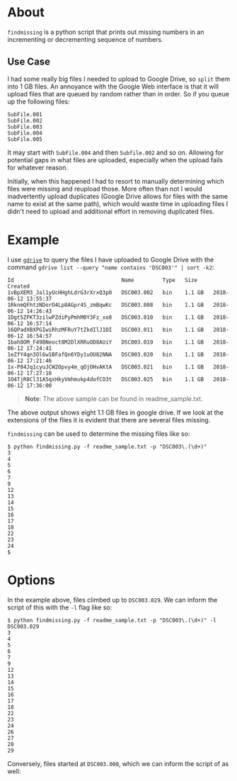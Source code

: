 # About

`findmissing` is a python script that prints out missing numbers in an incrementing or decrementing sequence of numbers.

## Use Case

I had some really big files I needed to upload to Google Drive, so `split` them into 1 GB files. An annoyance with the Google Web interface is that it will upload files that are queued by random rather than in order. So if you queue up the following files:

```
SubFile.001
SubFile.002
SubFile.003
SubFile.004
SubFile.005
```

It may start with `SubFile.004` and then `Subfile.002` and so on. Allowing for potential gaps in what files are uploaded, especially when the upload fails for whatever reason.

Initially, when this happened I had to resort to manually determining which files were missing and reupload those. More often than not I would inadvertently upload duplicates (Google Drive allows for files with the same name to exist at the same path), which would waste time in uploading files I didn't need to upload and additional effort in removing duplicated files.

# Example

I use [`gdrive`](https://github.com/prasmussen/gdrive) to query the files I have uploaded to Google Drive with the command `gdrive list --query "name contains 'DSC003'" | sort -k2`:

```
Id                                  Name         Type   Size     Created
1vBpXEM3_Jal1yUcHHghLdrG3rXrxQ3p0   DSC003.002   bin    1.1 GB   2018-06-12 13:55:37
1RknmQFhtzNDorO4Lp8AGpr4S_zmBqwKc   DSC003.008   bin    1.1 GB   2018-06-12 14:26:43
1Dgt5ZFKT3zilwPZdiPyPmhM0Y3Fz_xo8   DSC003.010   bin    1.1 GB   2018-06-12 16:57:14
16QPadXBXPGIwiRhzMFRuY7tZkdIlJ1DI   DSC003.011   bin    1.1 GB   2018-06-12 16:54:57
1bah8OM_F49BNeoct8M2DlXRRuOD8AUiY   DSC003.019   bin    1.1 GB   2018-06-12 17:24:41
1eZfY4qn3Ol6w1BFafQn6YDy1uOU82NNA   DSC003.020   bin    1.1 GB   2018-06-12 17:21:46
1x-P84Jq1cyuJCW2Opvy4m_qOjOHvAKtA   DSC003.021   bin    1.1 GB   2018-06-12 17:27:16
1O4TjR8Cl31A5qxHkyVmhmukp4dofCO3t   DSC003.025   bin    1.1 GB   2018-06-12 17:36:00
```

> **Note**: The above sample can be found in readme_sample.txt.

The above output shows eight 1.1 GB files in google drive. If we look at the extensions of the files it is evident that there are several files missing.

`findmissing` can be used to determine the missing files like so:

```
$ python findmissing.py -f readme_sample.txt -p "DSC003\.(\d+)"
3
4
5
6
7
9
12
13
14
15
16
17
18
22
23
24
$ 
```

# Options

In the example above, files climbed up to `DSC003.029`. We can inform the script of this with the `-l` flag like so:

```
$ python findmissing.py -f readme_sample.txt -p "DSC003\.(\d+)" -l DSC003.029
3
4
5
6
7
9
12
13
14
15
16
17
18
22
23
24
26
27
28
29
```

Conversely, files started at `DSC003.000`, which we can inform the script of as well:

```

```